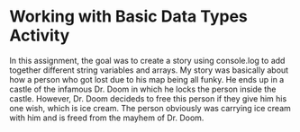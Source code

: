 # Working with Basic Data Types Activity
In this assignment, the goal was to create a story using console.log to add together different string variables and arrays. My story was basically about how a person who got lost due to his map being all funky. He ends up in a castle of the infamous Dr. Doom in which he locks the person inside the castle. However, Dr. Doom decideds to free this person if they give him his one wish, which is ice cream. The person obviously was carrying ice cream with him and is freed from the mayhem of Dr. Doom.